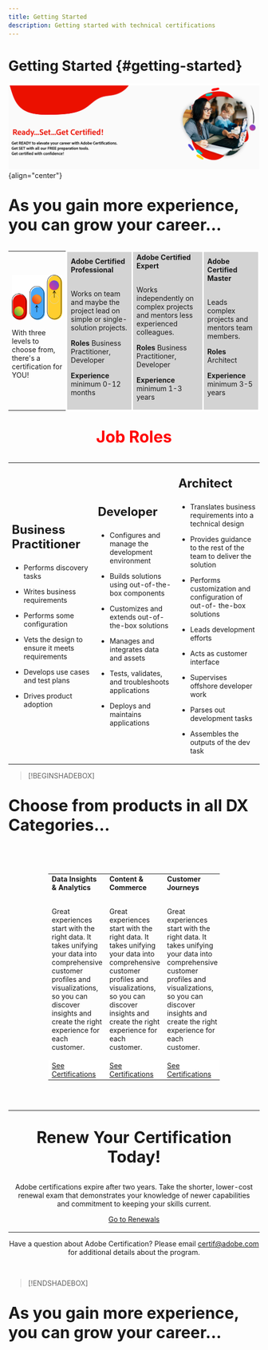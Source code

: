 ```yaml
---
title: Getting Started
description: Getting started with technical certifications
---
```


# Getting Started {#getting-started}

![Ready Set Get Certified](/help/assets/ready-set-get-certified.png "Ready Set Get Certified") {align="center"}

<p align="left" style="font-size: xx-large;font-weight: 700">As you gain more experience, you can grow your career...</p>


<p align="center">
<table>
<tr  style="border: 0;">
  <td>
  <img alt="three certification levels"  src="/help/assets/levels.png" />

  With three levels to choose from, there's a certification for YOU!
  </td>

  <td style="background-color: lightgray;border-color: white;border-style: solid;">
  <strong>Adobe Certified Professional</strong><br>&nbsp;

  Works on team and maybe the project lead on simple or single-solution projects.

  <strong>Roles</strong>
  Business Practitioner, Developer

  <strong>Experience</strong>
  minimum 0-12 months
  </td>

  <td style="background-color: lightgray;border-color: white;border-style: solid;">
  <strong>Adobe Certified Expert</strong><br>&nbsp;

  Works independently on complex projects and mentors less experienced colleagues.

  <strong>Roles</strong>
  Business Practitioner, Developer

  <strong>Experience</strong>
  minimum 1-3 years
  </td>

  <td style="background-color: lightgray;border-color: white;border-style: solid;">
  <strong>Adobe Certified Master</strong><br>&nbsp;

  Leads complex projects and mentors team members.

  <strong>Roles</strong>
  Architect

  <strong>Experience</strong>
  minimum 3-5 years
  </td>

</tr>
</table>  
</p>

<p align="center" style="font-size: xx-large;font-weight: 700;color: red">Job Roles</p>

<p align="center">
<table>
<tr  style="border: 0;">

<td>
<p align="Left" style="font-size: x-large;font-weight: 700;">Business Practitioner</p>

* Performs discovery tasks
* Writes business requirements
* Performs some configuration
* Vets the design to ensure it meets requirements
* Develops use cases and test plans
* Drives product adoption

  </td>

<td>
<p align="Left" style="font-size: x-large;font-weight: 700;">Developer</p>

* Configures and manage the development environment
* Builds solutions using out-of-the-box components
* Customizes and extends out-of-the-box solutions
* Manages and integrates data and assets
* Tests, validates, and troubleshoots applications
* Deploys and maintains applications 

  </td>

<td>
<p align="Left" style="font-size: x-large;font-weight: 700;">Architect</p>

* Translates business requirements into a technical design
* Provides guidance to the rest of the team to deliver the solution
* Performs customization and configuration of out-of- the-box solutions
* Leads development efforts
* Acts as customer interface
* Supervises offshore developer work
* Parses out development tasks
* Assembles the outputs of the dev task

  </td>

</tr>
</table>  
</p>

>[!BEGINSHADEBOX]

<p align="left" style="font-size: xx-large;font-weight: 700;">Choose from products in all DX Categories...</p>
<div style="background-image: url(/help/assets/blue-box.png);background-repeat: no-repeat;background-position: top left;">
    <div style="background-image: url(/help/assets/green-blob.png);background-repeat: no-repeat;background-position: bottom right;">
        <div class="table-container" style="padding: 2rem 5rem;">
            <table>
                <tbody>
                    <tr style="border: 0;">
                        <td>
                            <strong>Data Insights &amp; Analytics</strong><br>&nbsp;
                            <p>Great experiences start with the right data. It takes unifying your data into
                                comprehensive customer profiles and visualizations, so you can discover insights and
                                create the right experience for each customer.</p>
                        </td>
                        <td>
                            <strong>Content &amp; Commerce</strong><br>&nbsp;
                            <p>Great experiences start with the right data. It takes unifying your data into
                                comprehensive customer profiles and visualizations, so you can discover insights and
                                create the right experience for each customer.</p>
                        </td>
                        <td>
                            <strong>Customer Journeys</strong><br>&nbsp;
                            <p>Great experiences start with the right data. It takes unifying your data into
                                comprehensive customer profiles and visualizations, so you can discover insights and
                                create the right experience for each customer.</p>
                        </td>
                        <td>
                            <strong>Data Insights &amp; Analytics</strong><br>&nbsp;
                            <p>Great experiences start with the right data. It takes unifying your data into
                                comprehensive customer profiles and visualizations, so you can discover insights and
                                create the right experience for each customer.</p>
                        </td>
                    </tr>
                    <tr style="border: 0;background-color: white;">
                        <td>
                            <a href="/docs/certification/certification/technical-certifications/data-insights-analytics/certifications.html?lang=en"
                                target="_blank"
                                class="spectrum-Button spectrum-Button--outline spectrum-Button--primary spectrum-Button--sizeM"><span
                                    class="spectrum-Button-label has-no-wrap has-text-weight-bold">See
                                    Certifications</span></a>
                        </td>
                        <td>
                            <a href="/docs/certification/certification/technical-certifications/content-commerce/certfications.html?lang=en"
                                target="_blank"
                                class="spectrum-Button spectrum-Button--outline spectrum-Button--primary spectrum-Button--sizeM"><span
                                    class="spectrum-Button-label has-no-wrap has-text-weight-bold">See
                                    Certifications</span></a>
                        </td>
                        <td>
                            <a href="/docs/certification/certification/technical-certifications/customer-journeys/certifications.html?lang=en"
                                target="_blank"
                                class="spectrum-Button spectrum-Button--outline spectrum-Button--primary spectrum-Button--sizeM"><span
                                    class="spectrum-Button-label has-no-wrap has-text-weight-bold">See
                                    Certifications</span></a>
                        </td>
                        <td>
                            <a href="/docs/certification/certification/technical-certifications/marketing-workflow/certifications.html?lang=en"
                                target="_blank"
                                class="spectrum-Button spectrum-Button--outline spectrum-Button--primary spectrum-Button--sizeM"><span
                                    class="spectrum-Button-label has-no-wrap has-text-weight-bold">See
                                    Certifications</span></a>
                        </td>
                    </tr>                    
                </tbody>
            </table>
        </div>
    </div>
</div>

</p>
<table>
    <tr style="border: 0;">
        <td>
            <p align="center" style="font-size: xx-large;font-weight: 700">Renew Your Certification Today!</p>
            <p align="center">Adobe certifications expire after two years. Take the shorter, lower-cost renewal exam
                that demonstrates your knowledge of newer capabilities and commitment to keeping your skills
                current.</p>
            <p align="center"><a href="https://experienceleague.adobe.com" target="_blank"
                    class="spectrum-Button spectrum-Button--outline spectrum-Button--primary spectrum-Button--sizeM"><span
                        class="spectrum-Button-label has-no-wrap has-text-weight-bold">Go to Renewals</span></a></p>
        </td>
    </tr>
</table>
<p align="center">Have a question about Adobe Certification? Please email <a
        href="mailto:certif@adobe.com">certif@adobe.com</a> for additional details about the program.</p>
<br />

>[!ENDSHADEBOX]



<p align="left" style="font-size: xx-large;font-weight: 700">As you gain more experience, you can grow your career...</p>

<!---

<tr  style="border: 0;">
  <td>
  <img alt="three certification levels"  src="/help/assets/levels.png" />

  With three levels to choose from, there's a certification for YOU!
  </td>

  <td style="background-color: lightgray;border-color: white;border-style: solid;">
  <strong>Adobe Certified Professional</strong><br>&nbsp;

  Works on team and maybe the project lead on simple or single-solution projects.

  <strong>Roles</strong>
  Business Practitioner, Developer

  <strong>Experience</strong>
  minimum 0-12 months
  </td>

  <td style="background-color: lightgray;border-color: white;border-style: solid;">
  <strong>Adobe Certified Expert</strong><br>&nbsp;

  Works independently on complex projects and mentors less experienced colleagues.

  <strong>Roles</strong>
  Business Practitioner, Developer

  <strong>Experience</strong>
  minimum 1-3 years
  </td>

  <td style="background-color: lightgray;border-color: white;border-style: solid;">
  <strong>Adobe Certified Master</strong><br>&nbsp;

  Leads complex projects and mentors team members.

  <strong>Roles</strong>
  Architect

  <strong>Experience</strong>
  minimum 3-5 years
  </td>

</tr> 



<p align="center">
<table>
<tr  style="border: 0;">
  <td style="rowspan: 3;">
  
  <img alt="three certification levels"  src="/help/assets/levels.png" />
  With three levels to choose from, there's a certification for YOU!
  </td>
  <td style="background-color: lightgray;border-color: white;border-style: solid;">
  <strong>Adobe Certified Professional</strong><br>&nbsp;
  Works on team and maybe the project lead on simple or single-solution projects.
  </td>

  <td style="background-color: lightgray;border-color: white;border-style: solid;">
  <strong>Adobe Certified Expert</strong><br>&nbsp;
  Works independently on complex projects and mentors less experienced colleagues.
  </td>

  <td style="background-color: lightgray;border-color: white;border-style: solid;">
  <strong>Adobe Certified Master</strong><br>&nbsp;
  Leads complex projects and mentors team members.
  </td>

<tr  style="border: 0;">
  <td style="background-color: lightgray;border-color: white;border-style: solid;">
  </td>
  <td style="background-color: lightgray;border-color: white;border-style: solid;">
  <strong>Roles</strong><br>
  Business Practitioner, Developer
  </td>
  <td style="background-color: lightgray;border-color: white;border-style: solid;">  
  <strong>Roles</strong><br>
  Business Practitioner, Developer
  </td>
  <td style="background-color: lightgray;border-color: white;border-style: solid;">  
  <strong>Roles</strong><br>
  Architect
  </td>
<tr  style="border: 0;">
  <td style="background-color: lightgray;border-color: white;border-style: solid;">
  </td>
  <td style="background-color: lightgray;border-color: white;border-style: solid;">
  <strong>Experience</strong><br>
  minimum 0-12 months
  </td>

  <td style="background-color: lightgray;border-color: white;border-style: solid;">
  <strong>Experience</strong><br>
  minimum 1-3 years
  </td>

  <td style="background-color: lightgray;border-color: white;border-style: solid;">
  <strong>Experience</strong><br>
  minimum 3-5 years
  </td>

</tr>

</table>  
</p>

--->